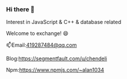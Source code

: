### Hi there 👋

Interest in JavaScript & C++ & database related

Welcome to exchange! 😄

📫Email:419287484@qq.com

Blog:https://segmentfault.com/u/chendeli

Npm:https://www.npmjs.com/~alan1034
<!--
**Alan1034/Alan1034** is a ✨ _special_ ✨ repository because its `README.md` (this file) appears on your GitHub profile.

Here are some ideas to get you started:

- 🔭 I’m currently working on ...
- 🌱 I’m currently learning ...
- 👯 I’m looking to collaborate on ...
- 🤔 I’m looking for help with ...
- 💬 Ask me about ...
- 📫 How to reach me: ...
- 😄 Pronouns: ...
- ⚡ Fun fact: ...
-->

